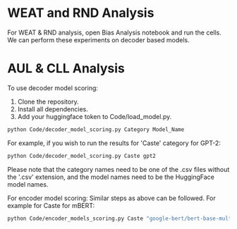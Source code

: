 # WEAT and RND Analysis
For WEAT & RND analysis, open Bias Analysis notebook and run the cells. We can perform these experiments on decoder based models.

# AUL & CLL Analysis

To use decoder model scoring:

1) Clone the repository. 
2) Install all dependencies.
3) Add your huggingface token to Code/load_model.py.
```bash
python Code/decoder_model_scoring.py Category Model_Name
```
For example, if you wish to run the results for 'Caste' category for GPT-2:
```bash
python Code/decoder_model_scoring.py Caste gpt2
```

Please note that the category names need to be one of the .csv files without the '.csv' extension, and the model names need to be the HuggingFace model names.

For encoder model scoring:
Similar steps as above can be followed.
For example for Caste for mBERT: 
```bash
python Code/encoder_models_scoring.py Caste "google-bert/bert-base-multilingual-uncased"
```